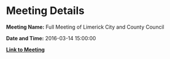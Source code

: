 # Meeting Details

**Meeting Name:** Full Meeting of Limerick City and County Council

**Date and Time:** 2016-03-14 15:00:00

**[Link to Meeting](https://www.limerick.ie/council/whats-on/full-meeting-limerick-city-and-county-council-16)**
